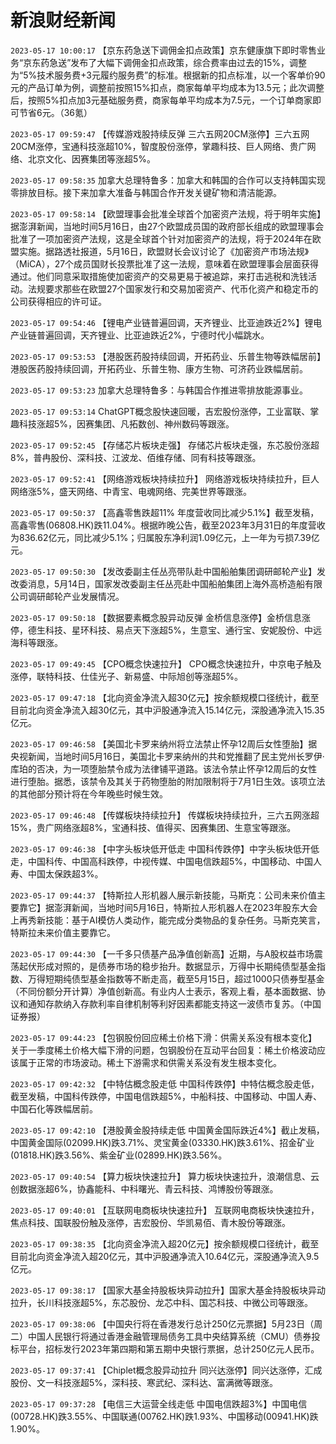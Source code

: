 # 新浪财经新闻
`2023-05-17 10:00:17` 【京东药急送下调佣金扣点政策】京东健康旗下即时零售业务“京东药急送”发布了大幅下调佣金扣点政策，综合费率由过去的15%，调整为“5%技术服务费+3元履约服务费”的标准。根据新的扣点标准，以一个客单价90元的产品订单为例，调整前按照15%扣点，商家每单平均成本为13.5元；此次调整后，按照5%扣点加3元基础服务费，商家每单平均成本为7.5元，一个订单商家即可节省6元。（36氪）

`2023-05-17 09:59:47` 【传媒游戏股持续反弹 三六五网20CM涨停】三六五网20CM涨停，宝通科技涨超10%，智度股份涨停，掌趣科技、巨人网络、贵广网络、北京文化、因赛集团等涨超5%。

`2023-05-17 09:58:35` 加拿大总理特鲁多：加拿大和韩国的合作可以支持韩国实现零排放目标。接下来加拿大准备与韩国合作开发关键矿物和清洁能源。

`2023-05-17 09:58:14` 【欧盟理事会批准全球首个加密资产法规，将于明年实施】 据澎湃新闻，当地时间5月16日，由27个欧盟成员国的政府部长组成的欧盟理事会批准了一项加密资产法规，这是全球首个针对加密资产的法规，将于2024年在欧盟实施。据路透社报道，5月16日，欧盟财长会议讨论了《加密资产市场法规》（MiCA），27个成员国财长投票批准了这一法规，意味着在欧盟理事会层面获得通过。他们同意采取措施使加密资产的交易更易于被追踪，来打击逃税和洗钱活动。法规要求那些在欧盟27个国家发行和交易加密资产、代币化资产和稳定币的公司获得相应的许可证。

`2023-05-17 09:54:46` 【锂电产业链普遍回调，天齐锂业、比亚迪跌近2%】锂电产业链普遍回调，天齐锂业、比亚迪跌近2%，宁德时代小幅跳水。

`2023-05-17 09:53:53` 【港股医药股持续回调，开拓药业、乐普生物等跌幅居前】港股医药股持续回调，开拓药业、乐普生物、康方生物、可济药业跌幅居前。

`2023-05-17 09:53:23` 加拿大总理特鲁多：与韩国合作推进零排放能源事业。

`2023-05-17 09:53:14` ChatGPT概念股快速回暖，吉宏股份涨停，工业富联、掌趣科技涨超5%，因赛集团、凡拓数创、神州数码等跟涨。

`2023-05-17 09:52:45` 【存储芯片板块走强】 存储芯片板块走强，东芯股份涨超8%，普冉股份、深科技、江波龙、佰维存储、同有科技等跟涨。

`2023-05-17 09:52:41` 【网络游戏板块持续拉升】 网络游戏板块持续拉升，巨人网络涨5%，盛天网络、中青宝、电魂网络、完美世界等跟涨。

`2023-05-17 09:50:37` 【高鑫零售跌超11% 年度营收同比减少5.1%】截至发稿，高鑫零售(06808.HK)跌11.04%。根据昨晚公告，截至2023年3月31日的年度营收为836.62亿元，同比减少5.1%；归属股东净利润1.09亿元，上一年为亏损7.39亿元。

`2023-05-17 09:50:30` 【发改委副主任丛亮带队赴中国船舶集团调研邮轮产业】发改委消息，5月14日，国家发改委副主任丛亮赴中国船舶集团上海外高桥造船有限公司调研邮轮产业发展情况。

`2023-05-17 09:50:18` 【数据要素概念股异动反弹 金桥信息涨停】金桥信息涨停，德生科技、星环科技、易点天下涨超5%，生意宝、通行宝、安妮股份、中远海科等跟涨。

`2023-05-17 09:49:45` 【CPO概念快速拉升】 CPO概念快速拉升，中京电子触及涨停，联特科技、仕佳光子、新易盛、中际旭创等涨超5%。

`2023-05-17 09:47:18` 【北向资金净流入超30亿元】按余额规模口径统计，截至目前北向资金净流入超30亿元，其中沪股通净流入15.14亿元，深股通净流入15.35亿元。

`2023-05-17 09:46:58` 【美国北卡罗来纳州将立法禁止怀孕12周后女性堕胎】据央视新闻，当地时间5月16日，美国北卡罗来纳州的共和党推翻了民主党州长罗伊·库珀的否决，为一项堕胎禁令成为法律铺平道路。该法令禁止怀孕12周后的女性进行堕胎。据悉，该禁令及其关于药物堕胎的附加限制将于7月1日生效。该项立法的其他部分预计将在今年晚些时候生效。

`2023-05-17 09:46:48` 【传媒板块持续拉升】 传媒板块持续拉升，三六五网涨超15%，贵广网络涨超8%，宝通科技、值得买、因赛集团、生意宝等跟涨。

`2023-05-17 09:46:38` 【中字头板块低开低走 中国科传跌停】中字头板块低开低走，中国科传、中国高科跌停，中视传媒、中国电信跌超5%，中国移动、中国人寿、中国太保跌超3%。

`2023-05-17 09:44:37` 【特斯拉人形机器人展示新技能，马斯克：公司未来价值主要靠它】据澎湃新闻，当地时间5月16日，特斯拉人形机器人在2023年股东大会上再秀新技能：基于AI模仿人类动作，能完成分类物品的复杂任务。马斯克笑言，特斯拉未来价值主要靠它。

`2023-05-17 09:44:30` 【一千多只债基产品净值创新高】近期，与A股权益市场震荡起伏形成对照的，是债券市场的稳步抬升。数据显示，万得中长期纯债型基金指数、万得短期纯债型基金指数等不断走高，截至5月15日，超过1000只债券型基金（不同份额分开计算）净值创新高。有业内人士表示，客观上看，基本面数据、协议和通知存款纳入存款利率自律机制等利好因素都能支持这一波债市复苏。（中国证券报）

`2023-05-17 09:44:23` 【包钢股份回应稀土价格下滑：供需关系没有根本变化】 关于一季度稀土价格大幅下滑的问题，包钢股份在互动平台回复：稀土价格波动应该属于正常的市场波动。稀土下游需求和供需关系没有发生根本变化。

`2023-05-17 09:42:32` 【中特估概念股走低 中国科传跌停】中特估概念股走低，截至发稿，中国科传跌停，中国电信跌超5%，中船科技、中国移动、中国人寿、中国石化等跌幅居前。

`2023-05-17 09:42:10` 【港股黄金股持续走低 中国黄金国际跌近4%】截止发稿，中国黄金国际(02099.HK)跌3.71%、灵宝黄金(03330.HK)跌3.61%、招金矿业(01818.HK)跌3.56%、紫金矿业(02899.HK)跌3.56%。

`2023-05-17 09:40:54` 【算力板块快速拉升】 算力板块快速拉升，浪潮信息、云创数据涨超6%，协鑫能科、中科曙光、青云科技、鸿博股份等跟涨。

`2023-05-17 09:40:01` 【互联网电商板块快速拉升】 互联网电商板块快速拉升，焦点科技、国联股份触及涨停，吉宏股份、华凯易佰、青木股份等跟涨。

`2023-05-17 09:38:35` 【北向资金净流入超20亿元】按余额规模口径统计，截至目前北向资金净流入超20亿元，其中沪股通净流入10.64亿元，深股通净流入9.5亿元。

`2023-05-17 09:38:17` 【国家大基金持股板块异动拉升】国家大基金持股板块异动拉升，长川科技涨超5%，东芯股份、龙芯中科、国芯科技、中微公司等跟涨。

`2023-05-17 09:38:06` 【中国央行将在香港发行总计250亿元票据】5月23日（周二）中国人民银行将通过香港金融管理局债务工具中央结算系统（CMU）债券投标平台，招标发行2023年第四期和第五期中央银行票据，总计250亿元人民币。

`2023-05-17 09:37:41` 【Chiplet概念股异动拉升 同兴达涨停】同兴达涨停，汇成股份、文一科技涨超5%，深科技、寒武纪、深科达、富满微等跟涨。

`2023-05-17 09:37:28` 【电信三大运营全线走低 中国电信跌超3%】中国电信(00728.HK)跌3.55%、中国联通(00762.HK)跌1.93%、中国移动(00941.HK)跌1.90%。

